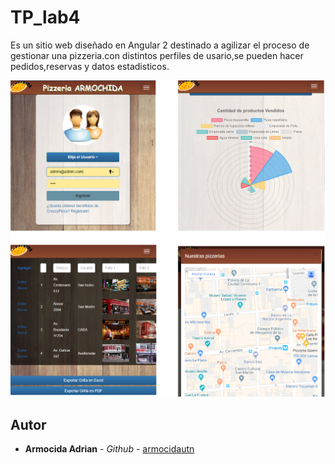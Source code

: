 # TP_lab4

Es un sitio web diseñado en Angular 2 destinado a agilizar el proceso de gestionar una pizzeria.con distintos perfiles de usario,se pueden hacer pedidos,reservas y datos estadisticos.  


![alt text](https://github.com/Armocidautn/TP_lab4/blob/master/screenshot.png?raw=true)

## Autor

* **Armocida Adrian** - *Github* - [armocidautn](https://github.com/armocidautn)
  

